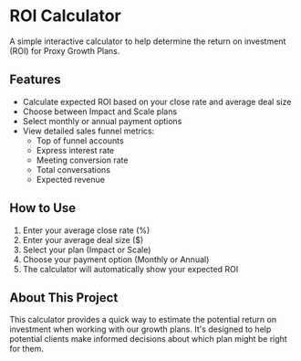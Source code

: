 # ROI Calculator

A simple interactive calculator to help determine the return on investment (ROI) for Proxy Growth Plans.

## Features

- Calculate expected ROI based on your close rate and average deal size
- Choose between Impact and Scale plans
- Select monthly or annual payment options
- View detailed sales funnel metrics:
  - Top of funnel accounts
  - Express interest rate
  - Meeting conversion rate
  - Total conversations
  - Expected revenue

## How to Use

1. Enter your average close rate (%)
2. Enter your average deal size ($)
3. Select your plan (Impact or Scale)
4. Choose your payment option (Monthly or Annual)
5. The calculator will automatically show your expected ROI

## About This Project

This calculator provides a quick way to estimate the potential return on investment when working with our growth plans. It's designed to help potential clients make informed decisions about which plan might be right for them.
